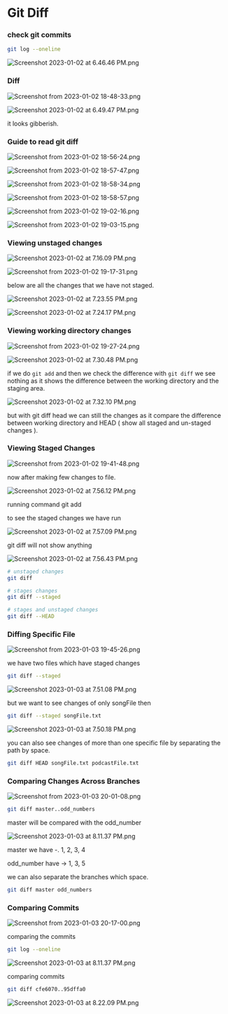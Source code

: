 # Git Diff

### check git commits

```bash
git log --oneline
```

![Screenshot 2023-01-02 at 6.46.46 PM.png](Section%208%207b262cbeb74b4641a961494482ce4460/Screenshot_2023-01-02_at_6.46.46_PM.png)

### Diff

![Screenshot from 2023-01-02 18-48-33.png](Section%208%207b262cbeb74b4641a961494482ce4460/Screenshot_from_2023-01-02_18-48-33.png)

![Screenshot 2023-01-02 at 6.49.47 PM.png](Section%208%207b262cbeb74b4641a961494482ce4460/Screenshot_2023-01-02_at_6.49.47_PM.png)

it looks gibberish.

### Guide to read git diff

![Screenshot from 2023-01-02 18-56-24.png](Section%208%207b262cbeb74b4641a961494482ce4460/Screenshot_from_2023-01-02_18-56-24.png)

![Screenshot from 2023-01-02 18-57-47.png](Section%208%207b262cbeb74b4641a961494482ce4460/Screenshot_from_2023-01-02_18-57-47.png)

![Screenshot from 2023-01-02 18-58-34.png](Section%208%207b262cbeb74b4641a961494482ce4460/Screenshot_from_2023-01-02_18-58-34.png)

![Screenshot from 2023-01-02 18-58-57.png](Section%208%207b262cbeb74b4641a961494482ce4460/Screenshot_from_2023-01-02_18-58-57.png)

![Screenshot from 2023-01-02 19-02-16.png](Section%208%207b262cbeb74b4641a961494482ce4460/Screenshot_from_2023-01-02_19-02-16.png)

![Screenshot from 2023-01-02 19-03-15.png](Section%208%207b262cbeb74b4641a961494482ce4460/Screenshot_from_2023-01-02_19-03-15.png)

### Viewing unstaged changes

![Screenshot 2023-01-02 at 7.16.09 PM.png](Section%208%207b262cbeb74b4641a961494482ce4460/Screenshot_2023-01-02_at_7.16.09_PM.png)

![Screenshot from 2023-01-02 19-17-31.png](Section%208%207b262cbeb74b4641a961494482ce4460/Screenshot_from_2023-01-02_19-17-31.png)

below are all the changes that we have not staged.

![Screenshot 2023-01-02 at 7.23.55 PM.png](Section%208%207b262cbeb74b4641a961494482ce4460/Screenshot_2023-01-02_at_7.23.55_PM.png)

![Screenshot 2023-01-02 at 7.24.17 PM.png](Section%208%207b262cbeb74b4641a961494482ce4460/Screenshot_2023-01-02_at_7.24.17_PM.png)

### Viewing working directory changes

![Screenshot from 2023-01-02 19-27-24.png](Section%208%207b262cbeb74b4641a961494482ce4460/Screenshot_from_2023-01-02_19-27-24.png)

![Screenshot 2023-01-02 at 7.30.48 PM.png](Section%208%207b262cbeb74b4641a961494482ce4460/Screenshot_2023-01-02_at_7.30.48_PM.png)

if we do `git add` and then we check the difference with `git diff`  we see nothing as it shows the difference between the working directory and the staging area.

![Screenshot 2023-01-02 at 7.32.10 PM.png](Section%208%207b262cbeb74b4641a961494482ce4460/Screenshot_2023-01-02_at_7.32.10_PM.png)

but with git diff head we can still the changes as it compare the difference between working directory and HEAD ( show all staged and un-staged changes ).

### Viewing Staged Changes

![Screenshot from 2023-01-02 19-41-48.png](Section%208%207b262cbeb74b4641a961494482ce4460/Screenshot_from_2023-01-02_19-41-48.png)

now after making few changes to file.

![Screenshot 2023-01-02 at 7.56.12 PM.png](Section%208%207b262cbeb74b4641a961494482ce4460/Screenshot_2023-01-02_at_7.56.12_PM.png)

running command git add

to see the staged changes we have run

![Screenshot 2023-01-02 at 7.57.09 PM.png](Section%208%207b262cbeb74b4641a961494482ce4460/Screenshot_2023-01-02_at_7.57.09_PM.png)

git diff will not show anything

![Screenshot 2023-01-02 at 7.56.43 PM.png](Section%208%207b262cbeb74b4641a961494482ce4460/Screenshot_2023-01-02_at_7.56.43_PM.png)

```bash
# unstaged changes
git diff

# stages changes
git diff --staged

# stages and unstaged changes
git diff --HEAD
```

### Diffing Specific File

![Screenshot from 2023-01-03 19-45-26.png](Section%208%207b262cbeb74b4641a961494482ce4460/Screenshot_from_2023-01-03_19-45-26.png)

we have two files which have staged changes

```bash
git diff --staged
```

![Screenshot 2023-01-03 at 7.51.08 PM.png](Section%208%207b262cbeb74b4641a961494482ce4460/Screenshot_2023-01-03_at_7.51.08_PM.png)

but we want to see changes of only songFile then

```bash
git diff --staged songFile.txt
```

![Screenshot 2023-01-03 at 7.50.18 PM.png](Section%208%207b262cbeb74b4641a961494482ce4460/Screenshot_2023-01-03_at_7.50.18_PM.png)

you can also see changes of more than one specific file by separating the path by space.

```bash
git diff HEAD songFile.txt podcastFile.txt
```

### Comparing Changes Across Branches

![Screenshot from 2023-01-03 20-01-08.png](Section%208%207b262cbeb74b4641a961494482ce4460/Screenshot_from_2023-01-03_20-01-08.png)

```bash
git diff master..odd_numbers
```

master will be compared with the odd_number

![Screenshot 2023-01-03 at 8.11.37 PM.png](Section%208%207b262cbeb74b4641a961494482ce4460/Screenshot_2023-01-03_at_8.11.37_PM.png)

master we have -. 1, 2, 3, 4

odd_number have → 1,  3, 5

we can also separate the branches which space.

```bash
git diff master odd_numbers
```

### Comparing Commits

![Screenshot from 2023-01-03 20-17-00.png](Section%208%207b262cbeb74b4641a961494482ce4460/Screenshot_from_2023-01-03_20-17-00.png)

comparing the commits

```bash
git log --oneline
```

![Screenshot 2023-01-03 at 8.11.37 PM.png](Section%208%207b262cbeb74b4641a961494482ce4460/Screenshot_2023-01-03_at_8.11.37_PM%201.png)

comparing commits

```bash
git diff cfe6070..95dffa0
```

![Screenshot 2023-01-03 at 8.22.09 PM.png](Section%208%207b262cbeb74b4641a961494482ce4460/Screenshot_2023-01-03_at_8.22.09_PM.png)